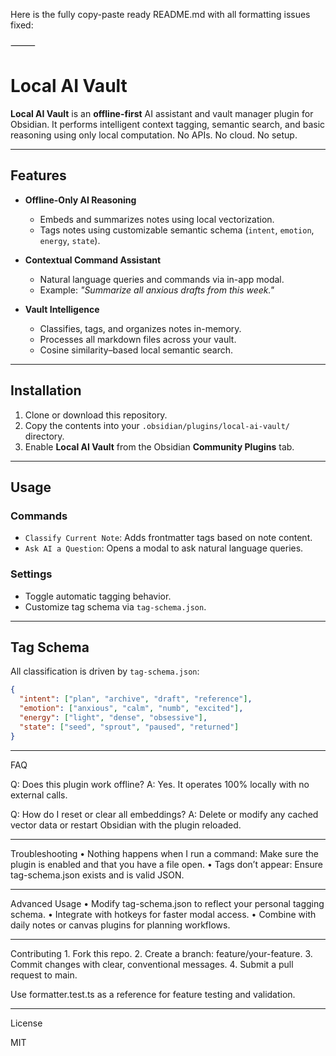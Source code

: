Here is the fully copy-paste ready README.md with all formatting issues fixed:

⸻


# Local AI Vault

**Local AI Vault** is an **offline-first** AI assistant and vault manager plugin for Obsidian. It performs intelligent context tagging, semantic search, and basic reasoning using only local computation. No APIs. No cloud. No setup.

---

## Features

- **Offline-Only AI Reasoning**
  - Embeds and summarizes notes using local vectorization.
  - Tags notes using customizable semantic schema (`intent`, `emotion`, `energy`, `state`).

- **Contextual Command Assistant**
  - Natural language queries and commands via in-app modal.
  - Example: _"Summarize all anxious drafts from this week."_

- **Vault Intelligence**
  - Classifies, tags, and organizes notes in-memory.
  - Processes all markdown files across your vault.
  - Cosine similarity–based local semantic search.

---

## Installation

1. Clone or download this repository.
2. Copy the contents into your `.obsidian/plugins/local-ai-vault/` directory.
3. Enable **Local AI Vault** from the Obsidian **Community Plugins** tab.

---

## Usage

### Commands

- `Classify Current Note`: Adds frontmatter tags based on note content.
- `Ask AI a Question`: Opens a modal to ask natural language queries.

### Settings

- Toggle automatic tagging behavior.
- Customize tag schema via `tag-schema.json`.

---

## Tag Schema

All classification is driven by `tag-schema.json`:

```json
{
  "intent": ["plan", "archive", "draft", "reference"],
  "emotion": ["anxious", "calm", "numb", "excited"],
  "energy": ["light", "dense", "obsessive"],
  "state": ["seed", "sprout", "paused", "returned"]
}
```

---

FAQ

Q: Does this plugin work offline?
A: Yes. It operates 100% locally with no external calls.

Q: How do I reset or clear all embeddings?
A: Delete or modify any cached vector data or restart Obsidian with the plugin reloaded.

---

Troubleshooting
	•	Nothing happens when I run a command:
Make sure the plugin is enabled and that you have a file open.
	•	Tags don’t appear:
Ensure tag-schema.json exists and is valid JSON.

---

Advanced Usage
	•	Modify tag-schema.json to reflect your personal tagging schema.
	•	Integrate with hotkeys for faster modal access.
	•	Combine with daily notes or canvas plugins for planning workflows.

---

Contributing
	1.	Fork this repo.
	2.	Create a branch: feature/your-feature.
	3.	Commit changes with clear, conventional messages.
	4.	Submit a pull request to main.

Use formatter.test.ts as a reference for feature testing and validation.

---

License

MIT
